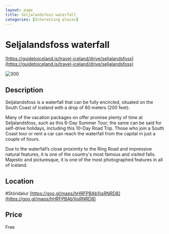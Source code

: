 ```yaml
--- 
layout: page
title: Seljalandsfoss waterfall 
categories: [Interesting places] 
---
```

# Seljalandsfoss waterfall
[https://guidetoiceland.is/travel-iceland/drive/seljalandsfoss](https://guidetoiceland.is/travel-iceland/drive/seljalandsfoss)

![300](https://guidetoiceland.imgix.net/384686/x/0/seljalandsfoss-2?ixlib=php-3.3.0&w=883)

## Description
Seljalandsfoss is a waterfall that can be fully encircled, situated on the South Coast of Iceland with a drop of 60 meters (200 feet).

Many of the vacation packages on offer promise plenty of time at Seljalandsfoss, such as this 6-Day Summer Tour; the same can be said for self-drive holidays, including this 10-Day Road Trip. Those who join a South Coast tour or rent a car can reach the waterfall from the capital in just a couple of hours.

Due to the waterfall’s close proximity to the Ring Road and impressive natural features, it is one of the country's most famous and visited falls. Majestic and picturesque, it is one of the most photographed features in all of Iceland.

## Location
#Stóridalur 
[https://goo.gl/maps/hHRFPBAb1ijsRNRD8](https://goo.gl/maps/hHRFPBAb1ijsRNRD8)

## Price
Free